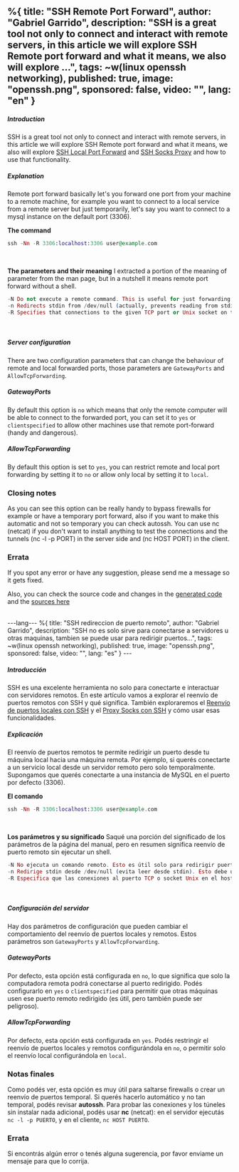 %{
  title: "SSH Remote Port Forward",
  author: "Gabriel Garrido",
  description: "SSH is a great tool not only to connect and interact with remote servers, in this article we will explore SSH Remote port forward and what it means, we also will explore ...",
  tags: ~w(linux openssh networking),
  published: true,
  image: "openssh.png",
  sponsored: false,
  video: "",
  lang: "en"
}
---

##### **Introduction**
SSH is a great tool not only to connect and interact with remote servers, in this article we will explore SSH Remote port forward and what it means, we also will explore [SSH Local Port Forward](/blog/ssh_local_port_forward) and [SSH Socks Proxy](/blog/ssh_socks_proxy) and how to use that functionality.
<br />

##### **Explanation**
Remote port forward basically let's you forward one port from your machine to a remote machine, for example you want to connect to a local service from a remote server but just temporarily, let's say you want to connect to a mysql instance on the default port (3306).
<br />

**The command**
```elixir
ssh -Nn -R 3306:localhost:3306 user@example.com
```
<br />

**The parameters and their meaning**
I extracted a portion of the meaning of parameter from the man page, but in a nutshell it means remote port forward without a shell.
```elixir
-N Do not execute a remote command. This is useful for just forwarding ports.
-n Redirects stdin from /dev/null (actually, prevents reading from stdin). This must be used when ssh is run in the background.
-R Specifies that connections to the given TCP port or Unix socket on the remote (server) host are to be forwarded to the local side.
```
<br />

##### **Server configuration**
There are two configuration parameters that can change the behaviour of remote and local forwarded ports, those parameters are `GatewayPorts` and `AllowTcpForwarding`.
<br />

##### **GatewayPorts**
By default this option is `no` which means that only the remote computer will be able to connect to the forwarded port, you can set it to `yes` or `clientspecified` to allow other machines use that remote port-forward (handy and dangerous).
<br />

##### **AllowTcpForwarding**
By default this option is set to `yes`, you can restrict remote and local port forwarding by setting it to `no` or allow only local by setting it to `local`.
<br />

### **Closing notes**
As you can see this option can be really handy to bypass firewalls for example or have a temporary port forward, also if you want to make this automatic and not so temporary you can check autossh. You can use nc (netcat) if you don't want to install anything to test the connections and the tunnels (nc -l -p PORT) in the server side and (nc HOST PORT) in the client.
<br />

### Errata
If you spot any error or have any suggestion, please send me a message so it gets fixed.

Also, you can check the source code and changes in the [generated code](https://github.com/kainlite/kainlite.github.io) and the [sources here](https://github.com/kainlite/blog)

<br />
---lang---
%{
  title: "SSH redireccion de puerto remoto",
  author: "Gabriel Garrido",
  description: "SSH no es solo sirve para conectarse a servidores u otras maquinas, tambien se puede usar para redirigir puertos...",
  tags: ~w(linux openssh networking),
  published: true,
  image: "openssh.png",
  sponsored: false,
  video: "",
  lang: "es"
}
---

##### **Introducción**
SSH es una excelente herramienta no solo para conectarte e interactuar con servidores remotos. En este artículo vamos a explorar el reenvío de puertos remotos con SSH y qué significa. También exploraremos el [Reenvío de puertos locales con SSH](/blog/ssh_local_port_forward) y el [Proxy Socks con SSH](/blog/ssh_socks_proxy) y cómo usar esas funcionalidades.
<br />

##### **Explicación**
El reenvío de puertos remotos te permite redirigir un puerto desde tu máquina local hacia una máquina remota. Por ejemplo, si querés conectarte a un servicio local desde un servidor remoto pero solo temporalmente. Supongamos que querés conectarte a una instancia de MySQL en el puerto por defecto (3306).
<br />

**El comando**
```elixir
ssh -Nn -R 3306:localhost:3306 user@example.com
```
<br />

**Los parámetros y su significado**
Saqué una porción del significado de los parámetros de la página del manual, pero en resumen significa reenvío de puerto remoto sin ejecutar un shell.
```elixir
-N No ejecuta un comando remoto. Esto es útil solo para redirigir puertos.
-n Redirige stdin desde /dev/null (evita leer desde stdin). Esto debe usarse cuando SSH se ejecuta en segundo plano.
-R Especifica que las conexiones al puerto TCP o socket Unix en el host remoto (servidor) deben redirigirse hacia el lado local.
```
<br />

##### **Configuración del servidor**
Hay dos parámetros de configuración que pueden cambiar el comportamiento del reenvío de puertos locales y remotos. Estos parámetros son `GatewayPorts` y `AllowTcpForwarding`.
<br />

##### **GatewayPorts**
Por defecto, esta opción está configurada en `no`, lo que significa que solo la computadora remota podrá conectarse al puerto redirigido. Podés configurarlo en `yes` o `clientspecified` para permitir que otras máquinas usen ese puerto remoto redirigido (es útil, pero también puede ser peligroso).
<br />

##### **AllowTcpForwarding**
Por defecto, esta opción está configurada en `yes`. Podés restringir el reenvío de puertos locales y remotos configurándola en `no`, o permitir solo el reenvío local configurándola en `local`.
<br />

### **Notas finales**
Como podés ver, esta opción es muy útil para saltarse firewalls o crear un reenvío de puertos temporal. Si querés hacerlo automático y no tan temporal, podés revisar **autossh**. Para probar las conexiones y los túneles sin instalar nada adicional, podés usar **nc** (netcat): en el servidor ejecutás `nc -l -p PUERTO`, y en el cliente, `nc HOST PUERTO`.
<br />

### Errata
Si encontrás algún error o tenés alguna sugerencia, por favor enviame un mensaje para que lo corrija.

<br />
